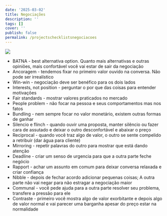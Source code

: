 ```yaml
---
date: '2025-03-02'
title: Negociações
description: ''
tags: []
cover: ''
publish: false
permalink: /projectschecklistsnegociacoes
---
```

![](https://res.cloudinary.com/boloko/image/upload/f_auto/v1737679964/furushow7/image_drkewv.png)

- BATNA - best alternativa option. Quanto mais alternativas e outras opiniões, mais confortável você vai estar de sair da negociação
- Ancoragem - tendemos fixar no primeiro valor ouvido na conversa. Não pode ser irrealístico
- Win-win - negociação deve ser benéfico para os dois lados
- Interests, not position - perguntar o por que das coisas para entender motivações
- Fair standards - mostrar valores praticados no mercado
- People problem - não focar na pessoa e seus comportamentos mas nos fatos
- Bundling - nem sempre focar no valor monetário, existem outras formas de ganhar
- Silencio e flinch - quando ouvir uma proposta, manter silêncio ou fazer cara de assutado e deixar o outro desconfortável e abaixar o preço
- Reciprocal - quando você traz algo de valor, o outro se sente compelido a retribuir (dar água para cliente)
- Mirroring - repetir palavras do outro para mostrar que está dando atenção
- Deadline - criar um senso de urgencia para que a outra parte feche negócio
- Rapport - achar um assunto em comum para deixar conversa relaxada e criar confiança
- Nibble - depois de fechar acordo adicionar pequenas coisas; A outra parte não vai negar para não estragar a negociação maior
- Communal - você pede ajuda para a outra parte resolver seu problema, transfere a pressão para ele
- Contraste - primeiro você mostra algo de valor exorbitante e depois algo de valor normal e vai parecer uma barganha apesar do preço estar na normalidade